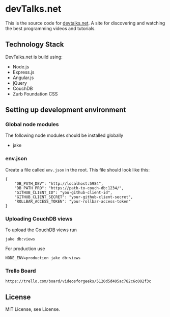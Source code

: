 devTalks.net
=================

This is the source code for [devtalks.net](http://devtalks.net). A site for discovering and watching the best programming videos and tutorials.

## Technology Stack

DevTalks.net is build using:

- Node.js
- Express.js
- Angular.js
- jQuery
- CouchDB
- Zurb Foundation CSS

## Setting up development environment

### Global node modules

The following node modules should be installed globally

- jake

### env.json

Create a file called `env.json` in the root. This file should look like this:

	{
		"DB_PATH_DEV": "http://localhost:5984",
		"DB_PATH_PRO": "https://path-to-couch-db:1234/",
		"GITHUB_CLIENT_ID": "you-github-client-id",
		"GITHUB_CLIENT_SECRET": "your-github-client-secret",
		"ROLLBAR_ACCESS_TOKEN": "your-rollbar-access-token"
	}

### Uploading CouchDB views

To upload the CouchDB views run

	jake db:views

For production use
	
	NODE_ENV=production jake db:views

### Trello Board

	https://trello.com/board/videosforgeeks/5120d5d405ac782c6c002f3c

## License

MIT License, see License.

